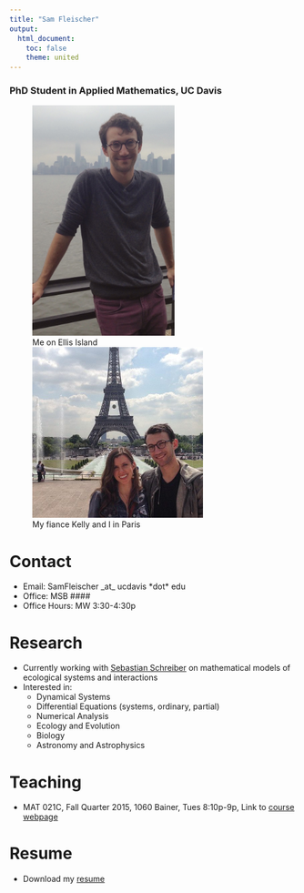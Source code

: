 ```yaml
---
title: "Sam Fleischer"
output:
  html_document:
    toc: false
    theme: united
---
```


### PhD Student in Applied Mathematics, UC Davis
 
<figure>
  <img src="supporting_files/IMG_1277.jpg" style="width: 250px;"/>
  <figcaption>Me on Ellis Island</figcaption>
  <img src="supporting_files/kelly_and_i.png" style="width: 300px;"/>
  <figcaption>My fiance Kelly and I in Paris</figcaption>
</figure> 

# Contact

- Email: SamFleischer \_at\_ ucdavis \*dot\* edu
- Office: MSB ####
- Office Hours: MW 3:30-4:30p

# Research

- Currently working with <a href="http://www-eve.ucdavis.edu/sschreiber/">Sebastian Schreiber</a> on mathematical models of ecological systems and interactions
- Interested in:
    - Dynamical Systems
    - Differential Equations (systems, ordinary, partial)
    - Numerical Analysis
    - Ecology and Evolution
    - Biology
    - Astronomy and Astrophysics

# Teaching

- MAT 021C, Fall Quarter 2015, 1060 Bainer, Tues 8:10p-9p, Link to <a href="https://smartsite.ucdavis.edu/portal/site/9bba5bd4-0ce1-49c1-bfaa-46d16aa1d5ca">course webpage</a> 

# Resume

- Download my <a href="supporting_files/Fleischer_Resume.pdf">resume</a>

<!-- 
## Education

- Ph.D. Applied Mathematics, UC Davis, Expected 2020
- B.S. Pure Mathematics, CSU Northridge, Awarded 2015
- A.S. Pure Mathematics, College of the Canyons, Awarded 2013

## Work Experience

- Software Computing Systems UG Student IV, NASA Jet Propulsion Laboratory, Pasadena, California, 2014-2015
- Summer Intern, NASA Jet Propulsion Laboratory, Pasadena, California, Summer 2014
- Private Mathematics Tutor, Self-Employed, 2007-Present

## Coursework

### Graduate (GPA: N/A)

- Applied Mathematics (In progress)
- Analysis (In progress)
- TA Training (In progress)
- Applied Math and PDE Seminar (In progress)

### Undergraduate (Major GPA: 3.98)

- Ordinary Differential Equations
- Partial Differential Equations
- Mathematical Modeling with Mathematica
- Scientific Computing with Python
- Advanced Calculus
- Foundations of Higher Mathematics
- Numerical Analysis
- Complex Variables
- Advanced Linear Algebra
- Abstract Algebra I
- Abstract Algebra II
- Probability Theory
- Independent Study (Stochastic Processes)
- Undergraduate Seminar (Set Theory) -->